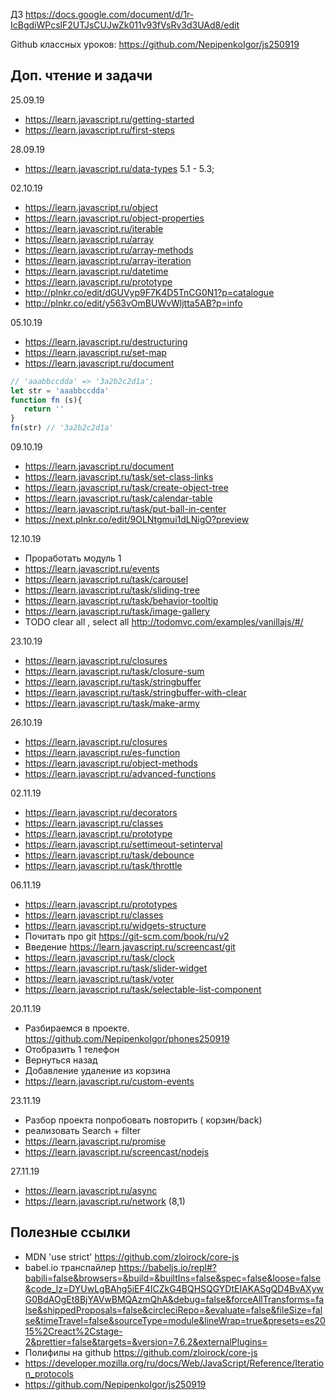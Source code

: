 ДЗ
https://docs.google.com/document/d/1r-IcBgdiWPcslF2UTJsCUJwZk011v93fVsRv3d3UAd8/edit

Github классных уроков:
https://github.com/NepipenkoIgor/js250919

## Доп. чтение и задачи
25.09.19  
- https://learn.javascript.ru/getting-started  
- https://learn.javascript.ru/first-steps  
  
28.09.19  
- https://learn.javascript.ru/data-types 5.1 - 5.3;  
  
02.10.19  
- https://learn.javascript.ru/object  
- https://learn.javascript.ru/object-properties  
- https://learn.javascript.ru/iterable  
- https://learn.javascript.ru/array  
- https://learn.javascript.ru/array-methods  
- https://learn.javascript.ru/array-iteration  
- https://learn.javascript.ru/datetime   
- https://learn.javascript.ru/prototype  
- http://plnkr.co/edit/dGUVyp9F7K4D5TnCG0N1?p=catalogue  
- http://plnkr.co/edit/y563vOmBUWvWljtta5AB?p=info  

05.10.19  
- https://learn.javascript.ru/destructuring  
- https://learn.javascript.ru/set-map  
- https://learn.javascript.ru/document  

```javascript
// 'aaabbccdda' => '3a2b2c2d1a';
let str = 'aaabbccdda'
function fn (s){
   return ''
}
fn(str) // '3a2b2c2d1a'
```

09.10.19  
- https://learn.javascript.ru/document  
- https://learn.javascript.ru/task/set-class-links  
- https://learn.javascript.ru/task/create-object-tree  
- https://learn.javascript.ru/task/calendar-table  
- https://learn.javascript.ru/task/put-ball-in-center  
- https://next.plnkr.co/edit/9OLNtgmui1dLNigO?preview  

12.10.19
- Проработать модуль 1
- https://learn.javascript.ru/events  
- https://learn.javascript.ru/task/carousel  
- https://learn.javascript.ru/task/sliding-tree  
- https://learn.javascript.ru/task/behavior-tooltip  
- https://learn.javascript.ru/task/image-gallery  
- TODO clear all , select all http://todomvc.com/examples/vanillajs/#/  

23.10.19
- https://learn.javascript.ru/closures  
- https://learn.javascript.ru/task/closure-sum  
- https://learn.javascript.ru/task/stringbuffer  
- https://learn.javascript.ru/task/stringbuffer-with-clear  
- https://learn.javascript.ru/task/make-army  

26.10.19
- https://learn.javascript.ru/closures  
- https://learn.javascript.ru/es-function  
- https://learn.javascript.ru/object-methods  
- https://learn.javascript.ru/advanced-functions  

02.11.19
- https://learn.javascript.ru/decorators  
- https://learn.javascript.ru/classes  
- https://learn.javascript.ru/prototype  
- https://learn.javascript.ru/settimeout-setinterval  
- https://learn.javascript.ru/task/debounce  
- https://learn.javascript.ru/task/throttle  

06.11.19
- https://learn.javascript.ru/prototypes  
- https://learn.javascript.ru/classes  
- https://learn.javascript.ru/widgets-structure  
- Почитать про git https://git-scm.com/book/ru/v2  
- Введение https://learn.javascript.ru/screencast/git  
- https://learn.javascript.ru/task/clock  
- https://learn.javascript.ru/task/slider-widget  
- https://learn.javascript.ru/task/voter  
- https://learn.javascript.ru/task/selectable-list-component  

20.11.19
- Разбираемся в проекте. https://github.com/NepipenkoIgor/phones250919  
- Отобразить 1 телефон  
- Вернуться назад 
- Добавление удаление из корзина 
- https://learn.javascript.ru/custom-events  

23.11.19
- Разбор проекта попробовать повторить ( корзин/back)  
- реализовать Search + filter  
- https://learn.javascript.ru/promise  
- https://learn.javascript.ru/screencast/nodejs  

27.11.19
- https://learn.javascript.ru/async  
- https://learn.javascript.ru/network (8,1)  


## Полезные ссылки
- MDN 'use strict' https://github.com/zloirock/core-js  
- babel.io транспайлер https://babeljs.io/repl#?babili=false&browsers=&build=&builtIns=false&spec=false&loose=false&code_lz=DYUwLgBAhg5iEF4ICZkG4BQHSQGYDtEIAKASgQD4BvAXywG0BdAOgEt8BjYAVwBMQAzmQhA&debug=false&forceAllTransforms=false&shippedProposals=false&circleciRepo=&evaluate=false&fileSize=false&timeTravel=false&sourceType=module&lineWrap=true&presets=es2015%2Creact%2Cstage-2&prettier=false&targets=&version=7.6.2&externalPlugins=  
- Полифилы на github https://github.com/zloirock/core-js  
- https://developer.mozilla.org/ru/docs/Web/JavaScript/Reference/Iteration_protocols  
- https://github.com/NepipenkoIgor/js250919  



